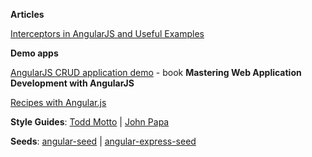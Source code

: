 **Articles**

[Interceptors in AngularJS and Useful Examples](http://www.webdeveasy.com/interceptors-in-angularjs-and-useful-examples/)

**Demo apps**

[AngularJS CRUD application demo](https://github.com/angular-app/angular-app) - book **Mastering Web Application Development with AngularJS**

[Recipes with Angular.js](https://github.com/fdietz/recipes-with-angular-js-examples)

**Style Guides**: [Todd Motto](https://github.com/toddmotto/angularjs-styleguide) | [John Papa](https://github.com/johnpapa/angular-styleguide)

**Seeds**: [angular-seed](https://github.com/angular/angular-seed) | [angular-express-seed](https://github.com/btford/angular-express-seed)
